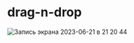 # drag-n-drop

![Запись экрана 2023-06-21 в 21 20 44](https://github.com/StanislavStarr/drag-n-drop/assets/123194933/48bd3ca0-a804-47d6-8013-22fd8afd5ec4)
